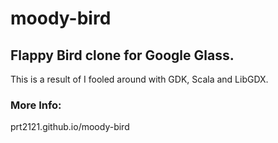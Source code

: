 moody-bird
==========

## Flappy Bird clone for Google Glass.

This is a result of I fooled around with GDK, Scala and LibGDX.

### More Info:

prt2121.github.io/moody-bird


